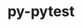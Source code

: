 ---
title: "py-pytest"
layout: cache
categories: [package, develop-2024-02-11]
meta: {"versions": ["8.0.0"], "compilers": ["gcc@=11.4.0", "gcc@=9.4.0"], "oss": ["ubuntu20.04"], "platforms": ["linux"], "targets": ["ppc64le", "x86_64_v3"], "stacks": ["e4s", "e4s-power", "e4s-rocm-external", "root"], "num_specs": 2, "num_specs_by_stack": {"e4s-power": 1, "root": 2, "e4s-rocm-external": 1, "e4s": 1}}
spec_details: [{"hash": "c2ypulvdwgai3lgqxo6opbqtgopqkgzp", "compiler": "gcc@=9.4.0", "versions": ["8.0.0"], "os": "ubuntu20.04", "platform": "linux", "target": "ppc64le", "variants": ["build_system=python_pip"], "stacks": ["e4s-power", "root"], "size": "-", "tarball": "https://binaries.spack.io/releases/develop-2024-02-11/build_cache/linux-ubuntu20.04-ppc64le/gcc-9.4.0/py-pytest-8.0.0/linux-ubuntu20.04-ppc64le-gcc-9.4.0-py-pytest-8.0.0-c2ypulvdwgai3lgqxo6opbqtgopqkgzp.spack"}, {"hash": "taertagob7ehpuuaseopqdk2hlvbhibl", "compiler": "gcc@=11.4.0", "versions": ["8.0.0"], "os": "ubuntu20.04", "platform": "linux", "target": "x86_64_v3", "variants": ["build_system=python_pip"], "stacks": ["e4s-rocm-external", "root", "e4s"], "size": "-", "tarball": "https://binaries.spack.io/releases/develop-2024-02-11/build_cache/linux-ubuntu20.04-x86_64_v3/gcc-11.4.0/py-pytest-8.0.0/linux-ubuntu20.04-x86_64_v3-gcc-11.4.0-py-pytest-8.0.0-taertagob7ehpuuaseopqdk2hlvbhibl.spack"}]
---